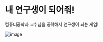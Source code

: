 # 내 연구생이 되어줘!
컴퓨터공학과 교수님을 공략해서 연구생이 되는 게임!

![image](https://user-images.githubusercontent.com/86403488/184475311-ec95f173-7216-4875-b7ba-967af03ea58c.png)
